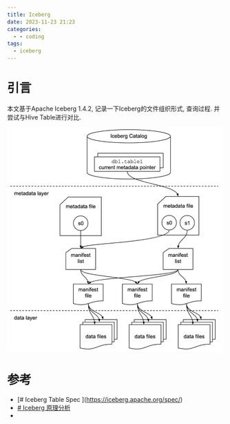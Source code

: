```yaml
---
title: Iceberg
date: 2023-11-23 21:23
categories:
  - - coding
tags:
  - iceberg
---
```

# 引言
本文基于Apache Iceberg 1.4.2, 记录一下Iceberg的文件组织形式, 查询过程. 并尝试与Hive Table进行对比.

![](Pasted%20image%2020231123214806.png)




# 参考
- [# Iceberg Table Spec [](https://iceberg.apache.org/spec/#iceberg-table-spec)](https://iceberg.apache.org/spec/)
- [# Iceberg 原理分析](https://zhuanlan.zhihu.com/p/488467438)
- 